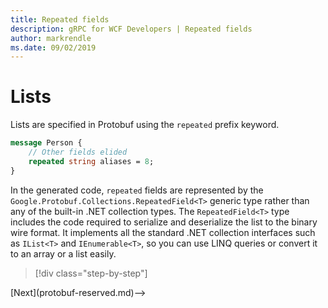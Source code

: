 ```yaml
---
title: Repeated fields
description: gRPC for WCF Developers | Repeated fields
author: markrendle
ms.date: 09/02/2019
---
```


# Lists

Lists are specified in Protobuf using the `repeated` prefix keyword.

```protobuf
message Person {
    // Other fields elided
    repeated string aliases = 8;
}
```

In the generated code, `repeated` fields are represented by the `Google.Protobuf.Collections.RepeatedField<T>` generic type rather than any of the built-in .NET collection types. The `RepeatedField<T>` type includes the code required to serialize and deserialize the list to the binary wire format. It implements all the standard .NET collection interfaces such as `IList<T>` and `IEnumerable<T>`, so you can use LINQ queries or convert it to an array or a list easily.

>[!div class="step-by-step"]
<!-->[Next](protobuf-reserved.md)-->
